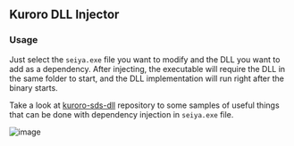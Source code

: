 ## Kuroro DLL Injector

### Usage

Just select the `seiya.exe` file you want to modify and the DLL you want to add as a dependency. After injecting, the executable will require the DLL in the same folder to start, and the DLL implementation will run right after the binary starts.

Take a look at [kuroro-sds-dll](https://github.com/kuroro7/kuroro-sds-dll) repository to some samples of useful things that can be done with dependency injection in `seiya.exe` file.

![image](https://github.com/user-attachments/assets/d1bf2b1c-ddc9-473e-934a-eeb7e18dc28f)

